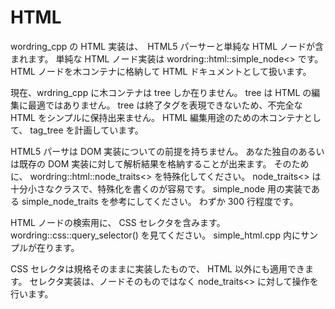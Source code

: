 ﻿HTML
====

wordring_cpp の HTML 実装は、　HTML5 パーサーと単純な HTML ノードが含まれます。
単純な HTML ノード実装は wordring\::html\::simple_node<> です。
HTML ノードを木コンテナに格納して HTML ドキュメントとして扱います。

現在、wrdring_cpp に木コンテナは tree しか在りません。
tree は HTML の編集に最適ではありません。
tree は終了タグを表現できないため、不完全な HTML をシンプルに保持出来ません。
HTML 編集用途のための木コンテナとして、 tag_tree を計画しています。

HTML5 パーサは DOM 実装についての前提を持ちません。
あなた独自のあるいは既存の DOM 実装に対して解析結果を格納することが出来ます。
そのために、 wordring\::html\::node_traits<> を特殊化してください。
node_traits<> は十分小さなクラスで、特殊化を書くのが容易です。
simple_node 用の実装である simple_node_traits を参考にしてください。
わずか 300 行程度です。

HTML ノードの検索用に、 CSS セレクタを含みます。
wordring\::css\::query_selector() を見てください。
simple_html.cpp 内にサンプルが在ります。

CSS セレクタは規格そのままに実装したもので、 HTML 以外にも適用できます。
セレクタ実装は、ノードそのものではなく node_traits<> に対して操作を行います。
